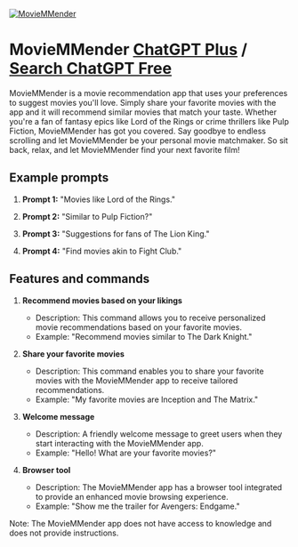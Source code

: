
[![MovieMMender](https://files.oaiusercontent.com/file-J9Rh9GM8wCuulIUXFkczxutH?se=2123-10-18T18%3A02%3A16Z&sp=r&sv=2021-08-06&sr=b&rscc=max-age%3D31536000%2C%20immutable&rscd=attachment%3B%20filename%3D2e078fa6-db78-4001-a601-777fe49704b2.png&sig=SVA0zv%2Bzo%2BkJdj/hFjLqn0vZGRThSVd6sPUzNUl8Ql4%3D)](https://chat.openai.com/g/g-d5dGH7e2B-moviemmender)

# MovieMMender [ChatGPT Plus](https://chat.openai.com/g/g-d5dGH7e2B-moviemmender) / [Search ChatGPT Free](https://gptcall.net/index.html#/?search=MovieMMender)

MovieMMender is a movie recommendation app that uses your preferences to suggest movies you'll love. Simply share your favorite movies with the app and it will recommend similar movies that match your taste. Whether you're a fan of fantasy epics like Lord of the Rings or crime thrillers like Pulp Fiction, MovieMMender has got you covered. Say goodbye to endless scrolling and let MovieMMender be your personal movie matchmaker. So sit back, relax, and let MovieMMender find your next favorite film!

## Example prompts

1. **Prompt 1:** "Movies like Lord of the Rings."

2. **Prompt 2:** "Similar to Pulp Fiction?"

3. **Prompt 3:** "Suggestions for fans of The Lion King."

4. **Prompt 4:** "Find movies akin to Fight Club."

## Features and commands

1. **Recommend movies based on your likings**
    - Description: This command allows you to receive personalized movie recommendations based on your favorite movies.
    - Example: "Recommend movies similar to The Dark Knight."

2. **Share your favorite movies**
    - Description: This command enables you to share your favorite movies with the MovieMMender app to receive tailored recommendations.
    - Example: "My favorite movies are Inception and The Matrix."

3. **Welcome message**
    - Description: A friendly welcome message to greet users when they start interacting with the MovieMMender app.
    - Example: "Hello! What are your favorite movies?"

4. **Browser tool**
    - Description: The MovieMMender app has a browser tool integrated to provide an enhanced movie browsing experience.
    - Example: "Show me the trailer for Avengers: Endgame."

Note: The MovieMMender app does not have access to knowledge and does not provide instructions.


